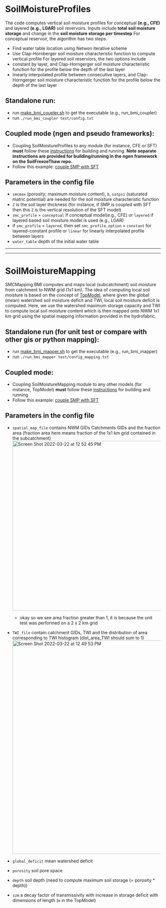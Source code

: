 # SoilMoistureProfiles
 The code computes vertical soil moisture profiles for conceptual **(e.g., CFE)** and layered **(e.g., LGAR)** soil revervoirs.
 Inputs include **total soil moisture storage** and change in the **soil moisture storage per timestep**
 For conceptual reservoir, the algorithm has two steps.
  * Find water table location using Netwon iterative scheme
  * Use Clap-Hornberger soil moisture characteristic function to compute vertical profile
 For layered soil reserviors, the two options include 
  * constant by layer, and Clap-Horngerger soil moisture characteristic function for the profile below the depth of the last layer
  * linearly interpolated profile between consecutive layers, and Clap-Horngerger soil moisture characteristic function for the profile below the depth of the last layer
  
## Standalone run:
 * run [make_bmi_coupler.sh](https://github.com/NOAA-OWP/SoilMoistureProfiles/blob/main/make_bmi_coupler.sh) to get the executable (e.g., run_bmi_coupler)
 * run `./run_bmi_coupler test/config.txt`

## Coupled mode (ngen and pseudo frameworks):
 * Coupling SoilMoistureProfiles to any module (for instance, CFE or SFT) **must** follow these [instructions](https://github.com/NOAA-OWP/SoilFreezeThaw) for building and running. **Note separate instructions are provided for building/running in the ngen framework on the SoilFreezeThaw repo.**
 * Follow this example: [couple SMP with SFT](https://github.com/NOAA-OWP/SoilFreezeThaw/blob/master/src/main_cfe_aorc_pet_ftm.cxx)

## Parameters in the config file
* `smcmax` (porosity; maximum moisture content), `b`, `satpsi` (saturated matric potential) are needed for the soil moisture characteristic function
* `Z` is the soil layer thickness (for instance, if SMP is coupled with SFT then this `Z` is the vertical resolution of the SFT model)
* `smc_profile` = `conceptual` if conceptual model(e.g., CFE) or `layered` if layered based soil moisture model is used (e.g., LGAR)
* if `smc_profile` = `layered`, then set `smc_profile_option` = `constant` for layered-constant profile or `linear`  for linearly interpolated profile between layers
* `water_table` depth of the initial water table

_________________________________________________________________
_________________________________________________________________

# SoilMoistureMapping
SMCMapping BMI computes and maps local (subcatchment) soil moisture from catchment to NWM grid (1x1 km). The idea of computing local soil moisture is based on the concept of [TopModel](https://github.com/NOAA-OWP/topmodel), where given the global (mean) watershed soil moisture deficit and TWI, local soil moisture deficit is computed. Here, we use the watershed maximum storage capacity and TWI to compute local soil moisture content which is then mapped onto NWM 1x1 km grid using the spatial mapping information provided in the hydrofabric.

  
## Standalone run (for unit test or compare with other gis or python mapping):
 * run [make_bmi_mapper.sh](https://github.com/NOAA-OWP/SoilMoistureProfiles/blob/main/make_bmi_mapper.sh) to get the executable (e.g., run_bmi_mapper)
 * run `./run_bmi_mapper test/config_mapping.txt`

## Coupled mode:
 * Coupling SoilMoistureMapping module to any other models (for instance, TopModel) **must** follow these [instructions](https://github.com/NOAA-OWP/SoilFreezeThaw) for building and running
 * Follow this example: [couple SMP with SFT](https://github.com/NOAA-OWP/SoilFreezeThaw/blob/master/src/main_cfe_aorc_pet_ftm.cxx)

## Parameters in the config file
* `spatial_map_file` contains NWM GIDs Catchments GIDs and the fraction area (fraction area here means fraction of the 1x1 km grid contained in the subcatchment)  
    <img width="548" alt="Screen Shot 2022-03-22 at 12 52 45 PM" src="https://user-images.githubusercontent.com/15165757/159533177-6d55f665-e77b-439e-b957-5de2db054cab.png">
    
   * okay so we see area fraction greater than 1, it is because the unit test was performed on a 2 x 2 km grid

* `TWI_file` contain catchment GIDs, TWI and the distribution of area corresponding to TWI histogram (dist_area_TWI should sum to 1) 
    <img width="689" alt="Screen Shot 2022-03-22 at 12 49 53 PM" src="https://user-images.githubusercontent.com/15165757/159532540-75a07561-ca88-4687-8187-8be146dfd55a.png">

* `global_deficit` mean watershed deficit
* `porosity` soil pore space
* `depth` soil depth (need to compute maximum soil storage (= porosity * depth))
* `szm` a decay factor of transmissivity with increase in storage deficit with dimensions of length (`m` in the TopModel)

